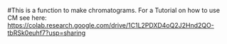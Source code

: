#This is a function to make chromatograms.
For a Tutorial on how to use CM see here:
https://colab.research.google.com/drive/1C1L2PDXD4oQ2J2Hnd2QO-tbRSk0euhf7?usp=sharing

